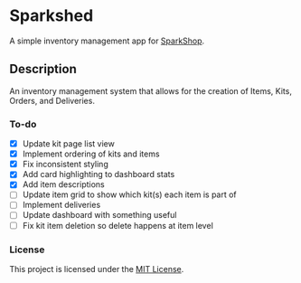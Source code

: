 # Sparkshed

A simple inventory management app for [SparkShop](https://www.sparkshop.org/).  

## Description

An inventory management system that allows for the creation of Items, Kits, Orders, and Deliveries.


### To-do

- [x] Update kit page list view
- [x] Implement ordering of kits and items
- [x] Fix inconsistent styling
- [x] Add card highlighting to dashboard stats
- [x] Add item descriptions
- [ ] Update item grid to show which kit(s) each item is part of
- [ ] Implement deliveries
- [ ] Update dashboard with something useful
- [ ] Fix kit item deletion so delete happens at item level

### License

This project is licensed under the [MIT License](LICENSE.md).